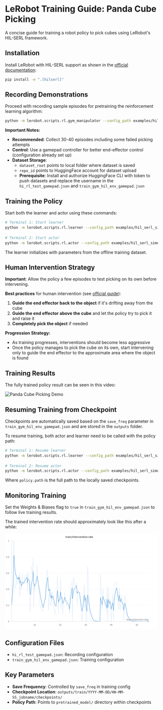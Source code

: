 # LeRobot Training Guide: Panda Cube Picking

A concise guide for training a robot policy to pick cubes using LeRobot's HIL-SERL framework.

## Installation

Install LeRobot with HIL-SERL support as shown in the [official documentation](https://huggingface.co/docs/lerobot/hilserl):

```bash
pip install -e ".[hilserl]"
```

## Recording Demonstrations

Proceed with recording sample episodes for pretraining the reinforcement learning algorithm:

```bash
python -m lerobot.scripts.rl.gym_manipulator --config_path examples/hil_serl_simulation_training/hi_rl_test_gamepad.json
```

**Important Notes:**

- **Recommended**: Collect 30-40 episodes including some failed picking attempts
- **Control**: Use a gamepad controller for better end-effector control (configuration already set up)
- **Dataset Storage**:
  - `dataset_root` points to local folder where dataset is saved
  - `repo_id` points to HuggingFace account for dataset upload
  - **Prerequisite**: Install and authorize HuggingFace CLI with token to push datasets and replace the username in the `hi_rl_test_gamepad.json` and `train_gym_hil_env_gamepad.json`

## Training the Policy

Start both the learner and actor using these commands:

```bash
# Terminal 1: Start learner
python -m lerobot.scripts.rl.learner --config_path examples/hil_serl_simulation_training/train_gym_hil_env_gamepad.json

# Terminal 2: Start actor
python -m lerobot.scripts.rl.actor --config_path examples/hil_serl_simulation_training/train_gym_hil_env_gamepad.json
```

The learner initializes with parameters from the offline training dataset.

## Human Intervention Strategy

**Important**: Allow the policy a few episodes to test picking on its own before intervening.

**Best practices** for human intervention (see [official guide](https://huggingface.co/docs/lerobot/hilserl#guide-to-human-interventions)):

1. **Guide the end effector back to the object** if it's drifting away from the cube
2. **Guide the end effector above the cube** and let the policy try to pick it and raise it
3. **Completely pick the object** if needed

**Progression Strategy:**

- As training progresses, interventions should become less aggressive
- Once the policy manages to pick the cube on its own, start intervening only to guide the end effector to the approximate area where the object is found

## Training Results

The fully trained policy result can be seen in this video:

![Panda Cube Picking Demo](../../media/hil-serl-sim/panda-hil-serl.gif)

## Resuming Training from Checkpoint

Checkpoints are automatically saved based on the `save_freq` parameter in `train_gym_hil_env_gamepad.json` and are stored in the `outputs` folder.

To resume training, both actor and learner need to be called with the policy path:

```bash
# Terminal 1: Resume learner
python -m lerobot.scripts.rl.learner --config_path examples/hil_serl_simulation_training/train_gym_hil_env_gamepad.json --policy.path=examples/hil_serl_simulation_training/outputs/train/2025-08-05/13-45-02_default/checkpoints/0002000/pretrained_model

# Terminal 2: Resume actor
python -m lerobot.scripts.rl.actor --config_path examples/hil_serl_simulation_training/train_gym_hil_env_gamepad.json --policy.path=examples/hil_serl_simulation_training/outputs/train/2025-08-05/13-45-02_default/checkpoints/0002000/pretrained_model
```

Where `policy.path` is the full path to the locally saved checkpoints.

## Monitoring Training

Set the Weights & Biases flag to `true` in `train_gym_hil_env_gamepad.json` to follow live training results.

The trained intervention rate should approximately look like this after a while:

![Training Intervention Rate](../../media/hil-serl-sim/train_intervention_rate.png)

## Configuration Files

- `hi_rl_test_gamepad.json`: Recording configuration
- `train_gym_hil_env_gamepad.json`: Training configuration

## Key Parameters

- **Save Frequency**: Controlled by `save_freq` in training config
- **Checkpoint Location**: `outputs/train/YYYY-MM-DD/HH-MM-SS_jobname/checkpoints/`
- **Policy Path**: Points to `pretrained_model/` directory within checkpoints
